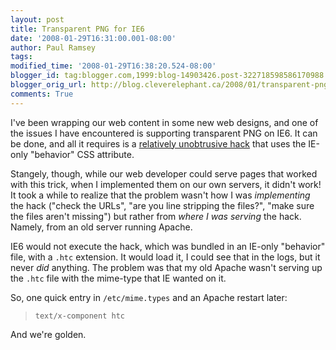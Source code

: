 ```yaml
---
layout: post
title: Transparent PNG for IE6
date: '2008-01-29T16:31:00.001-08:00'
author: Paul Ramsey
tags: 
modified_time: '2008-01-29T16:38:20.524-08:00'
blogger_id: tag:blogger.com,1999:blog-14903426.post-322718598586170988
blogger_orig_url: http://blog.cleverelephant.ca/2008/01/transparent-png-for-ie6.html
comments: True
---
```


I've been wrapping our web content in some new web designs, and one of the issues I have encountered is supporting transparent PNG on IE6.  It can be done, and all it requires is a [relatively unobtrusive hack](http://www.twinhelix.com/css/iepngfix/) that uses the IE-only "behavior" CSS attribute.

Stangely, though, while our web developer could serve pages that worked with this trick, when I implemented them on our own servers, it didn't work!  It took a while to realize that the problem wasn't how I was *implementing* the hack ("check the URLs", "are you line stripping the files?", "make sure the files aren't missing") but rather from *where I was serving* the hack.  Namely, from an old server running Apache.

IE6 would not execute the hack, which was bundled in an IE-only "behavior" file, with a <code>.htc</code> extension.  It would load it, I could see that in the logs, but it never *did* anything.  The problem was that my old Apache wasn't serving up the <code>.htc</code> file with the mime-type that IE wanted on it.

So, one quick entry in <code>/etc/mime.types</code> and an Apache restart later:

<blockquote><code>text/x-component htc</code></blockquote>

And we're golden.